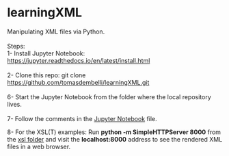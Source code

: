 # learningXML
Manipulating XML files via Python.
<br>
<br>
Steps:  
1- Install Jupyter Notebook: https://jupyter.readthedocs.io/en/latest/install.html  
<br>
2- Clone this repo: git clone https://github.com/tomasdembelli/learningXML.git  
<br>
6- Start the Jupyter Notebook from the folder where the local repository lives.   
<br>
7- Follow the comments in the [Jupyter Notebook](https://github.com/tomasdembelli/learningXML/blob/master/manipulateXMLviaPython.ipynb) file.  

8- For the XSL(T) examples: Run <b>python -m SimpleHTTPServer 8000</b> from the [xsl folder](https://github.com/tomasdembelli/learningXML/tree/master/xsl) and visit the <b>localhost:8000</b> address to see the rendered XML files in a web browser. 
